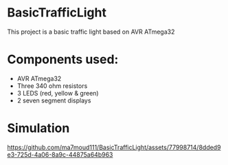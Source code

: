 # BasicTrafficLight
This project is a basic traffic light based on AVR ATmega32

# Components used:
- AVR ATmega32
- Three 340 ohm resistors
- 3 LEDS (red, yellow & green)
- 2 seven segment displays 


#  Simulation

https://github.com/ma7moud111/BasicTrafficLight/assets/77998714/8dded9e3-725d-4a06-8a9c-44875a64b963

